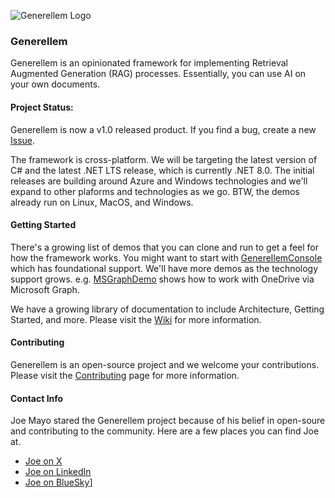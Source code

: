 ![Generellem Logo](images/dp_social.png)

### Generellem

Generellem is an opinionated framework for implementing Retrieval Augmented Generation (RAG) processes. Essentially, you can use AI on your own documents.

#### Project Status:

Generellem is now a v1.0 released product. If you find a bug, create a new [Issue](https://github.com/JoeAtGenerellem/generellem/issues).

The framework is cross-platform. We will be targeting the latest version of C# and the latest .NET LTS release, which is currently .NET 8.0. The initial releases are building around Azure and Windows technologies and we'll expand to other plaforms and technologies as we go. BTW, the demos already run on Linux, MacOS, and Windows.

#### Getting Started

There's a growing list of demos that you can clone and run to get a feel for how the framework works. You might want to start with [GenerellemConsole](https://github.com/JoeAtGenerellem/generellem/tree/main/GenerellemConsole) which has foundational support. We'll have more demos as the technology support grows. e.g. [MSGraphDemo](https://github.com/JoeAtGenerellem/generellem/tree/main/MSGraphDemo) shows how to work with OneDrive via Microsoft Graph.

We have a growing library of documentation to include Architecture, Getting Started, and more. Please visit the [Wiki](https://github.com/generellem/generellem/wiki) for more information.

#### Contributing

Generellem is an open-source project and we welcome your contributions. Please visit the [Contributing](https://github.com/JoeAtGenerellem/generellem/blob/main/CONTRIBUTING.md) page for more information.

#### Contact Info

Joe Mayo stared the Generellem project because of his belief in open-soure and contributing to the community. Here are a few places you can find Joe at.

* [Joe on X](https://twitter.com/JoeMayo)
* [Joe on LinkedIn](https://www.linkedin.com/in/joemayo/)
* [Joe on BlueSky](https://bsky.app/profile/joemayo.bsky.social)]
